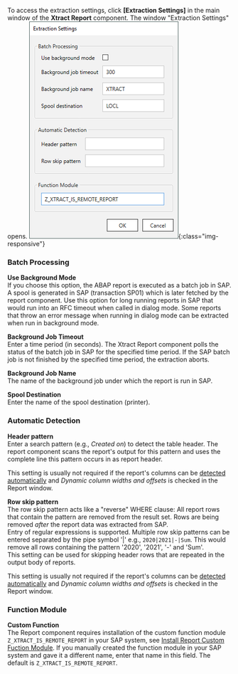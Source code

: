 
To access the extraction settings, click **[Extraction Settings]** in the main window of the **Xtract Report** component.
The window "Extraction Settings" opens.
![Table Extractor](/img/content/Report-Extraction-Settings.png){:class="img-responsive"}

### Batch Processing

**Use Background Mode**<br>
If you choose this option, the ABAP report is executed as a batch job in SAP. A spool is generated in SAP (transaction SP01) which is later fetched by the report component. Use this option for long running reports in SAP that would run into an RFC timeout when called in dialog mode. Some reports that throw an error message when running in dialog mode can be extracted when run in background mode.

**Background Job Timeout**<br>
Enter a time period (in seconds). The Xtract Report component polls the status of the batch job in SAP for the specified time period. If the SAP batch job is not finished by the specified time period, the extraction aborts.

**Background Job Name**<br>
The name of the background job under which the report is run in SAP.

**Spool Destination**<br>
Enter the name of the spool destination (printer).


### Automatic Detection

**Header pattern**<br>
Enter a search pattern (e.g., *Created on*) to detect the table header. The report component scans the report's output for this pattern and uses the complete line this pattern occurs in as report header.<br>

This setting is usually not required if the report's columns can be [detected automatically](./report-extraction-define#define-columns-automatically) and *Dynamic column widths and offsets* is checked in the Report window.

**Row skip pattern**<br>
The row skip pattern acts like a "reverse" WHERE clause: All report rows that contain the pattern are removed from the result set. Rows are being removed *after* the report data was extracted from SAP.<br>
Entry of regular expressions is supported. Multiple row skip patterns can be entered separated by the pipe symbol '|' e.g., `2020|2021|-|Sum`. This would remove all rows containing the pattern '2020', '2021', '-' and 'Sum'. <br>
This setting can be used for skipping header rows that are repeated in the output body of reports.<br>

This setting is usually not required if the report's columns can be [detected automatically](./report-extraction-define#define-columns-automatically) and *Dynamic column widths and offsets* is checked in the Report window.

### Function Module

**Custom Function**<br>
The Report component requires installation of the custom function module `Z_XTRACT_IS_REMOTE_REPORT` in your SAP system, see [Install Report Custom Fuction Module](../sap-customizing/install-report-custom-function-module). If you manually created the function module in your SAP system and gave it a different name, enter that name in this field. The default is `Z_XTRACT_IS_REMOTE_REPORT`.

